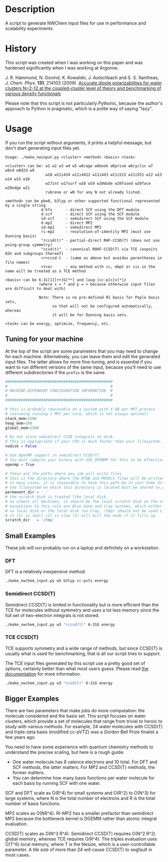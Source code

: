 # Description

A script to generate NWChem input files for use in performance and scalability experiments

# History

This script was created when I was working on this paper and was hardened significantly when I was working at Argonne.

J. R. Hammond, N. Govind, K. Kowalski, J. Autschbach and S. S. Xantheas, _J. Chem. Phys._ **131**, 214103 (2009).
[Accurate dipole polarizabilities for water clusters N=2-12 at the coupled-cluster level of theory and benchmarking of various density functionals](http://dx.doi.org/10.1063/1.3263604)

Please note that this script is not particularly Pythonic, because the author's approach to Python is pragmatic, which is a polite way of saying "lazy".

# Usage

If you run the script without arguments, it prints a helpful message, but don't start generating input files yet.
```
Usage: ./make_nwinput.py <cluster> <method> <basis> <task>

<cluster> can be: w1 w2 w3 w4 w5 w6cage w6book w6prism w6cyclic w7 w8s4 w8d2d w9
                  w10 w11i434 w11i4412 w11i443 w11i515 w11i551 w12 w13 w14 w15 w16
                  w17int w17surf w18 w19 w20dode w20fused w20face w20edge w21
                  rubrene or wN for any N not already listed.

<method> can be pbe0, b3lyp or other supported functional represented by a single string
                d-hfx      - direct SCF using the DFT module
                d-scf      - direct SCF using the SCF module
                sd-scf     - semidirect SCF using the SCF module
                d-mp2      - direct MP2
                sd-mp2     - semidirect MP2
                ri-mp2     - resolution-of-identity MP2 (must use Dunning basis)
                "rccsd(t)" - partial-direct RHF-CCSD(T) (does not use poing-group symmetry)
                "ccsd(t)"  - canonical ROHF-CCSD(T) via TCE (expoits D2h and subgroups thereof)
                <r>ccsd-t  - (same as above but avoides parentheses in file names)
                <tce>      - any method with cc, mbpt or cis in the name will be treated as a TCE method

<basis> can be 6-31[1][++]G[**] and [aug-]cc-p[c]v[*]z
               (where s = * and p = + because otherwise input files are difficult to deal with)

               Note: There is no pre-defined RI basis for Pople basis sets,
                     so that will not be configured automatically, whereas
                     it will be for Dunning basis sets.

<task> can be energy, optimize, frequency, etc.
```

## Tuning for your machine

At the top of the script are some parameters that you may need to change for each machine.  Alternatively, you can leave them and edit the generated input files.  The latter allows for more fine-tuning, and is essential if you want to run different versions of the same input, because you'll need to use different subdirectories if the `prefix` is the same.

```python
################################################
#                                              #
# MACHINE-DEPENDENT CONFIGURATION INFORMATION  #
#                                              #
################################################

# this is probably reasonable on a system with 4 GB per MPI process
# (assuming running 1 MPI per core, which is not always optimal)
stack_mem=1500
heap_mem=100
global_mem=1500

# Do not store semidirect CCSD integrals on disk.
# This is appropriate if your CPU is much faster than your filesystem.
nodisk = False

# Use OpenMP support in semidirect CCSD(T).
# You must compile your binary with USE_OPENMP for this to be effective.
openmp = True

# these are the paths where you job will write files
# this is the directory where the RTDB and MOVECS files will be written.
# in many cases, it is reasonable to have this path be in your home directory.
# the filesystem on which this directory is located must be shared (e.g. NFS, GPFS, Lustre)
permanent_dir = '.'
# the scratch disk is treated like local disk.
# on almost all machines, it should be the local scratch disk on the node.
# exceptions to this rule are Blue Gene and Cray systems, which either have
# no local disk or the local disk (on Cray, /tmp) should not be used since
# it (1) is small (2) is slow (3) will kill the node if it fills up.
scratch_dir   = '/tmp'
```

## Small Examples

These job will run probably run on a laptop and definitely on a workstation.

### DFT

DFT is a relatively inexpensive method.

```sh
./make_nwchem_input.py w5 b3lyp cc-pvtz energy
```

### Semidirect CCSD(T)

Semidirect CCSD(T) is limited in functionality but is more efficient than the TCE for molecules without symmetry and uses a lot less memory since the full set of two-electron integrals is not stored.

```sh
./make_nwchem_input.py w3 "rccsd(t)" 6-31G energy
```

### TCE CCSD(T)

TCE supports symmetry and a wide range of methods, but since CCSD(T) is usually what is used for benchmarking, that is all our script tries to support.

The TCE input files generated by this script use a pretty good set of options, certainly better than what most users guess.  Please read [the documentation](http://www.nwchem-sw.org/index.php/Release66:TCE#Maximizing_performance) for more information.

```sh
./make_nwchem_input.py w3 "ccsd(t)" 6-31G energy
```

## Bigger Examples

There are two parameters that make jobs do more computation: the molecule considered and the basis set.
This script focuses on water clusters, which provide a set of molecules that range from trivial to heroic to study with various methods.
For example, 24 water molecules with CCSD(T) and triple-zeta basis (modified cc-pVTZ) was a Gordon Bell Prize finalist a few years ago.

You need to have some experience with quantum chemistry methods to understand the precise scaling, but here is a rough guide:
- One water molecule has 8 valence electrons and 10 total.  For DFT and SCF methods, the latter matters.  For MP2 and CCSD(T) methods, the former matters.
- You can determine how many basis functions per water molecule for each basis by running SCF with one water.

SCF and DFT scale as O(R^4) for small systems and O(R^2) to O(N^3) for large systems, where N is the total number of electrons and R is the total number of basis functions.

MP2 scales as O(NR^4).  RI-MP2 has a smaller prefactor than semidirect MP2 because the bottleneck kernel is DGEMM rather than atomic integral evaluation.

CCSD(T) scales as O(N^3 R^4).  Semidirect CCSD(T) requires O(N^2 R^2) global memory, whereas TCE requires O(R^4).  The triples evaluation uses O(T^6) local memory, where T is the tilesize, which is a user-controllable parameter.  A tile size of more than 24 will cause CCSD(T) to segfault in most cases.
